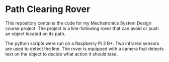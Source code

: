 # Path Clearing Rover

This repository contains the code for my Mechatronics System Design course project. 
The project is a line-following rover that can avoid or push an object located on its path. 

The python scripts were run on a Raspberry Pi 3 B+. Two infrared sensors are used to detect the line. 
The rover is equipped with a camera that detects text on the object to decide what action it should take.

